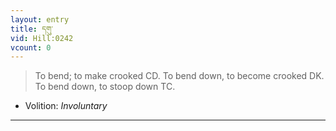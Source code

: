 ```yaml
---
layout: entry
title: དགུ་
vid: Hill:0242
vcount: 0
---
```

> To bend; to make crooked CD\. To bend down, to become crooked DK\. To bend down, to stoop down TC\.

* Volition: _Involuntary_

---

